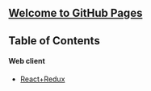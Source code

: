 ## [Welcome to GitHub Pages](welcome_to_github_pages.md)

## Table of Contents

#### Web client

- [React+Redux](web_client_react_redux.md)
